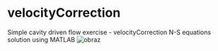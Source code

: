 # velocityCorrection
Simple cavity driven flow exercise - velocityCorrection N-S equations solution using MATLAB 
![obraz](https://github.com/KFudali/velocityCorrection/assets/45979747/be5cbaef-7fa7-45ac-97a4-25526c0c8616)
